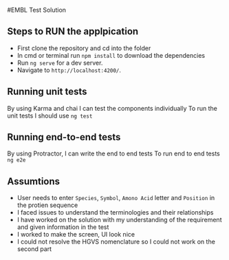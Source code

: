 #EMBL Test Solution

## Steps to RUN the applpication
- First clone the repository and cd into the folder
- In cmd or terminal run `npm install` to download the dependencies 
- Run `ng serve` for a dev server. 
- Navigate to `http://localhost:4200/`. 

## Running unit tests
By using Karma and chai I can test the components individually
To run the unit tests I should use `ng test` 

## Running end-to-end tests
By using Protractor, I can write the end to end tests
To run end to end tests `ng e2e` 

## Assumtions
- User needs to enter `Species`, `Symbol`, `Amono Acid` letter and `Position` in the protien sequence
- I faced issues to understand the terminologies and their relationships
- I have worked on the solution with my understanding of the requirement and given information in the test
- I worked to make the screen, UI look nice
- I could not resolve the HGVS nomenclature so I could not work on the second part